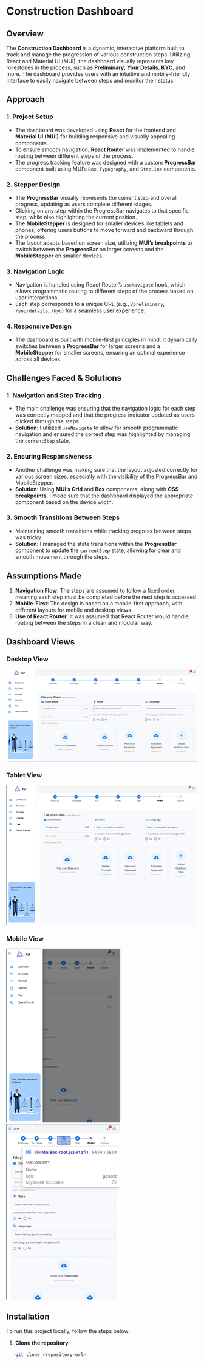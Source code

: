 # Construction Dashboard

## Overview

The **Construction Dashboard** is a dynamic, interactive platform built to track and manage the progression of various construction steps. Utilizing React and Material UI (MUI), the dashboard visually represents key milestones in the process, such as **Preliminary**, **Your Details**, **KYC**, and more. The dashboard provides users with an intuitive and mobile-friendly interface to easily navigate between steps and monitor their status.

## Approach

### 1. **Project Setup**
   - The dashboard was developed using **React** for the frontend and **Material UI (MUI)** for building responsive and visually appealing components.
   - To ensure smooth navigation, **React Router** was implemented to handle routing between different steps of the process.
   - The progress tracking feature was designed with a custom **ProgressBar** component built using MUI’s `Box`, `Typography`, and `StepLine` components.

### 2. **Stepper Design**
   - The **ProgressBar** visually represents the current step and overall progress, updating as users complete different stages.
   - Clicking on any step within the ProgressBar navigates to that specific step, while also highlighting the current position.
   - The **MobileStepper** is designed for smaller devices like tablets and phones, offering users buttons to move forward and backward through the process.
   - The layout adapts based on screen size, utilizing **MUI’s breakpoints** to switch between the **ProgressBar** on larger screens and the **MobileStepper** on smaller devices.

### 3. **Navigation Logic**
   - Navigation is handled using React Router’s `useNavigate` hook, which allows programmatic routing to different steps of the process based on user interactions.
   - Each step corresponds to a unique URL (e.g., `/preliminary`, `/yourdetails`, `/kyc`) for a seamless user experience.

### 4. **Responsive Design**
   - The dashboard is built with mobile-first principles in mind. It dynamically switches between a **ProgressBar** for larger screens and a **MobileStepper** for smaller screens, ensuring an optimal experience across all devices.

## Challenges Faced & Solutions

### 1. **Navigation and Step Tracking**
   - The main challenge was ensuring that the navigation logic for each step was correctly mapped and that the progress indicator updated as users clicked through the steps.
   - **Solution**: I utilized `useNavigate` to allow for smooth programmatic navigation and ensured the correct step was highlighted by managing the `currentStep` state.

### 2. **Ensuring Responsiveness**
   - Another challenge was making sure that the layout adjusted correctly for various screen sizes, especially with the visibility of the ProgressBar and MobileStepper.
   - **Solution**: Using **MUI’s Grid** and **Box** components, along with **CSS breakpoints**, I made sure that the dashboard displayed the appropriate component based on the device width.

### 3. **Smooth Transitions Between Steps**
   - Maintaining smooth transitions while tracking progress between steps was tricky.
   - **Solution**: I managed the state transitions within the **ProgressBar** component to update the `currentStep` state, allowing for clear and smooth movement through the steps.

## Assumptions Made

1. **Navigation Flow**: The steps are assumed to follow a fixed order, meaning each step must be completed before the next step is accessed.
2. **Mobile-First**: The design is based on a mobile-first approach, with different layouts for mobile and desktop views.
3. **Use of React Router**: It was assumed that React Router would handle routing between the steps in a clean and modular way.

## Dashboard Views

### Desktop View
![Desktop View](./Dashboard/public/laptop_1.png)

### Tablet View
![Tablet View](./Dashboard/public/tab_1.png)

### Mobile View
<img src="./Dashboard/public/mobile_1.png" alt="Mobile View" width="300" />
<img src="./Dashboard/public/mobile_2.png" alt="Mobile View" width="300" />

## Installation

To run this project locally, follow the steps below:

1. **Clone the repository**:

   ```bash
   git clone <repository-url>
